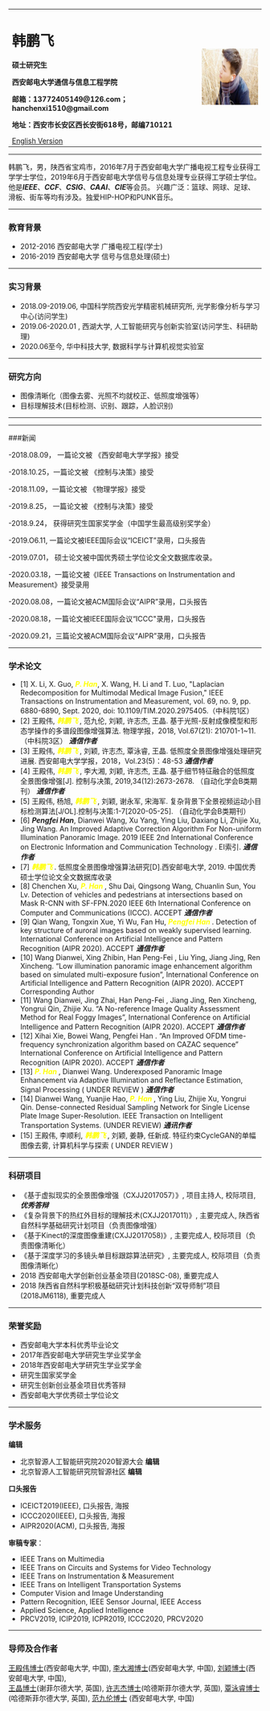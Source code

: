 <div>
<table border="0">
  <tr>
    <td width="75%">
      <h1>韩鹏飞</h1>
      <p><b>硕士研究生</b></p>
      <p><b>西安邮电大学通信与信息工程学院</b></p>
      <p><b>邮箱：13772405149@126.com； hanchenxi1510@gmail.com</b></p>
      <p><b>地址：西安市长安区西长安街618号，邮编710121 </b></p>
      <a href="/index.md">English Version</a>
    </td>
    <td width="25%">
      <img src="/CHENXI.jpg" width="100%">
    </td>
  </tr>
</table>
</div>

---

韩鹏飞，男，陕西省宝鸡市，2016年7月于西安邮电大学广播电视工程专业获得工学学士学位，2019年6月于西安邮电大学信号与信息处理专业获得工学硕士学位。他是***IEEE***、***CCF***、***CSIG***、***CAAI***、***CIE***等会员。
兴趣广泛：篮球、网球、足球、滑板、街车等均有涉及。独爱HIP-HOP和PUNK音乐。

---

### 教育背景

- 2012-2016   西安邮电大学     广播电视工程(学士)
- 2016-2019   西安邮电大学    信号与信息处理(硕士)

---

### 实习背景

- 2018.09-2019.06,   中国科学院西安光学精密机械研究所,        光学影像分析与学习中心(访问学生)
- 2019.06-2020.01 ,          西湖大学,                   人工智能研究与创新实验室(访问学生、科研助理)
- 2020.06至今,              华中科技大学,                       数据科学与计算机视觉实验室

---

### 研究方向

- 图像清晰化（图像去雾、光照不均就校正、低照度增强等）
- 目标理解技术(目标检测、识别、跟踪，人脸识别)

---
---
###新闻

-2018.08.09， 一篇论文被 《西安邮电大学学报》接受

-2018.10.25，一篇论文被 《控制与决策》接受

-2018.11.09，一篇论文被 《物理学报》接受

-2019.8.25， 一篇论文被 《控制与决策》接受

-2018.9.24， 获得研究生国家奖学金（中国学生最高级别奖学金）

-2019.O6.11,  一篇论文被IEEE国际会议“ICEICT”录用，口头报告

-2019.07.01， 硕士论文被中国优秀硕士学位论文全文数据库收录。

-2020.03.18，一篇论文被《IEEE Transactions on Instrumentation and Measurement》接受录用

-2020.08.08，一篇论文被ACM国际会议“AIPR”录用，口头报告

-2020.08.18，一篇论文被IEEE国际会议“ICCC"录用，口头报告

-2020.09.21，三篇论文被ACM国际会议“AIPR”录用，口头报告

---
### 学术论文

-  [1] X. Li, X. Guo, ***<font color=Yellow>P. Han</font>***, X. Wang, H. Li and T. Luo, "Laplacian Redecomposition for Multimodal Medical Image Fusion,"  IEEE Transactions on Instrumentation and  Measurement, vol. 69, no. 9, pp. 6880-6890, Sept. 2020, doi: 10.1109/TIM.2020.2975405.（中科院1区）
-  [2] 王殿伟, ***<font color=Yellow> 韩鹏飞 </font>***, 范九伦, 刘颖, 许志杰, 王晶. 基于光照-反射成像模型和形态学操作的多谱段图像增强算法. 物理学报，2018, Vol.67(21): 210701-1~11. （中科院3区）  ***通信作者***
-  [3] 王殿伟, ***<font color=Yellow> 韩鹏飞 </font>***, 刘颖, 许志杰, 覃泳睿, 王晶. 低照度全景图像增强处理研究进展. 西安邮电大学学报，2018，Vol.23(5)：48-53   ***通信作者***
-  [4] 王殿伟, ***<font color=Yellow> 韩鹏飞 </font>***, 李大湘, 刘颖, 许志杰, 王晶. 基于细节特征融合的低照度全景图像增强[J]. 控制与决策, 2019,34(12):2673-2678. （自动化学会B类期刊）       ***通信作者***
-  [5] 王殿伟, 杨旭, ***<font color=Yellow> 韩鹏飞 </font>***, 刘颖, 谢永军, 宋海军. 复杂背景下全景视频运动小目标检测算法[J/OL].控制与决策:1-7[2020-05-25].      （自动化学会B类期刊）
-  [6] ***Pengfei Han***, Dianwei Wang, Xu Yang, Ying Liu, Daxiang Li, Zhijie Xu, Jing Wang. An Improved Adaptive Correction Algorithm For Non-uniform Illumination Panoramic          Image. 2019 IEEE 2nd International Conference on Electronic Information and Communication Technology . EI索引.              ***通信作者***
-  [7] ***<font color=Yellow> 韩鹏飞 </font>***. 低照度全景图像增强算法研究[D].西安邮电大学, 2019. 中国优秀硕士学位论文全文数据库收录
-  [8] Chenchen Xu, ***<font color=Yellow> P. Han </font>***, Shu Dai, Qingsong Wang, Chuanlin Sun, You Lv. Detection of vehicles and pedestrians at intersections based on Mask R-CNN with SF-FPN.2020  IEEE 6th International Conference on Computer and Communications (ICCC). ACCEPT                    ***通信作者***
-  [9] Qian Wang, Tongxin Xue, Yi Wu, Fan Hu, ***<font color=Yellow> Pengfei Han </font>***. Detection of key structure of auroral images based on weakly supervised learning. International Conference on Artificial Intelligence and Pattern Recognition (AIPR 2020).  ACCEPT                   ***通信作者***
-  [10] Wang Dianwei, Xing Zhibin, Han Peng-Fei , Liu Ying, Jiang Jing, Ren Xincheng. “Low illumination panoramic image enhancement algorithm based on simulated multi-exposure fusion”, International Conference on Artificial Intelligence and Pattern Recognition (AIPR 2020). ACCEPT Corresponding Author
-  [11] Wang Dianwei, Jing Zhai, Han Peng-Fei , Jiang Jing, Ren Xincheng, Yongrui Qin, Zhijie Xu. “A No-reference Image Quality Assessment Method for Real Foggy Images”, International Conference on Artificial Intelligence and Pattern Recognition (AIPR 2020). ACCEPT ***通信作者***
-  [12] Xihai Xie, Bowei Wang, Pengfei Han . “An Improved OFDM time-frequency synchronization algorithm based on CAZAC sequence” International Conference on Artificial Intelligence and Pattern Recognition (AIPR 2020). ACCEPT ***通信作者***
-  [13] ***<font color=Yellow> P. Han </font>***, Dianwei Wang. Underexposed Panoramic Image Enhancement via Adaptive Illumination and Reflectance Estimation, Signal Processing     ( UNDER REVIEW )           ***通信作者***
-  [14] Dianwei Wang, Yuanjie Hao, ***<font color=Yellow> P. Han </font>***, Ying Liu, Zhijie Xu, Yongrui Qin. Dense-connected Residual Sampling Network for Single License Plate Image Super-Resolution. IEEE Transaction on Intelligent Transportation Systems.       (UNDER REVIEW) 	    ***通讯作者***   
-  [15] 王殿伟, 李顺利, ***<font color=Yellow> 韩鹏飞 </font>***, 刘颖, 姜静, 任新成. 特征约束CycleGAN的单幅图像去雾, 计算机科学与探索      ( UNDER REVIEW )                  
 

---

### 科研项目

-   《基于虚拟现实的全景图像增强（CXJJ2017057）》, 项目主持人, 校际项目, ***优秀答辩***
-   《复杂背景下的热红外目标的理解技术(CXJJ2017011)》, 主要完成人, 陕西省自然科学基础研究计划项目（负责图像增强）
-   《基于Kinect的深度图像重建(CXJJ2017058)》, 主要完成人, 校际项目（负责图像清晰化）
-   《基于深度学习的多镜头单目标跟踪算法研究》, 主要完成人, 校际项目（负责图像清晰化）
-    2018 西安邮电大学创新创业基金项目(2018SC-08), 重要完成人
-    2018 陕西省自然科学积极基础研究计划科技创新“双导师制”项目(2018JM6118), 重要完成人


---


### 荣誉奖励

-   西安邮电大学本科优秀毕业论文
-   2017年西安邮电大学研究生学业奖学金
-   2018年西安邮电大学研究生学业奖学金
-   研究生国家奖学金
-   研究生创新创业基金项目优秀答辩
-   西安邮电大学优秀硕士学位论文

---
### 学术服务
 **编辑**
 
- 北京智源人工智能研究院2020智源大会   **编辑**
- 北京智源人工智能研究院智源社区       **编辑**

**口头报告**

- ICEICT2019(IEEE), 口头报告, 海报
- ICCC2020(IEEE), 口头报告, 海报
- AIPR2020(ACM), 口头报告, 海报

**审稿专家**： 
- IEEE Trans on Multimedia
- IEEE Trans on Circuits and Systems for Video Technology
- IEEE Trans on Instrumentation & Measurement
- IEEE Trans on Intelligent Transportation Systems
- Computer Vision and Image Understanding
- Pattern Recognition, IEEE Sensor Journal, IEEE Access
- Applied Science, Applied Intelligence
- PRCV2019, ICIP2019, ICPR2019, ICCC2020, PRCV2020


---

### 导师及合作者
 <a href="http://www.xuptciip.com.cn/show.html?team-wangdianwei" target="_blank">王殿伟博士</a>(西安邮电大学, 中国),  <a href="http://www.xuptciip.com.cn/show.html?team-lidaxiang"  target="_blank">李大湘博士</a>(西安邮电大学, 中国),  <a href="http://www.xuptciip.com.cn/show.html?team-liuying"  target="_blank">刘颖博士</a>(西安邮电大学, 中国),  
 <a href="https://www.shu.ac.uk/about-us/our-people/staff-profiles/jing-wang"  target="_blank">王晶博士</a>(谢菲尔德大学, 英国),  <a href="https://pure.hud.ac.uk/en/persons/zhijie-xu"  target="_blank">许志杰博士</a>(哈德斯菲尔德大学, 英国),  <a href="https://pure.hud.ac.uk/en/persons/louie-qin"  target="_blank">覃泳睿博士</a> (哈德斯菲尔德大学, 英国),  <a href="http://www.xiyou.edu.cn/info/2407/68014.htm"  target="_blank">范九伦博士</a> (西安邮电大学, 中国)



